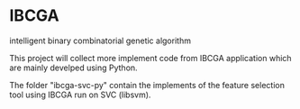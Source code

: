 # IBCGA
intelligent binary combinatorial genetic algorithm

This project will collect more implement code from IBCGA application which are mainly develped using Python.

The folder "ibcga-svc-py" contain the implements of the feature selection tool using IBCGA run on SVC (libsvm).



